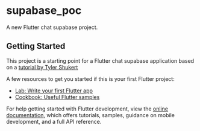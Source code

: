 # supabase_poc

A new Flutter chat supabase project.

## Getting Started

This project is a starting point for a Flutter chat supabase application based on a [tutorial by Tyler Shukert](https://supabase.com/blog/flutter-tutorial-building-a-chat-app)

A few resources to get you started if this is your first Flutter project:

- [Lab: Write your first Flutter app](https://docs.flutter.dev/get-started/codelab)
- [Cookbook: Useful Flutter samples](https://docs.flutter.dev/cookbook)

For help getting started with Flutter development, view the
[online documentation](https://docs.flutter.dev/), which offers tutorials,
samples, guidance on mobile development, and a full API reference.




